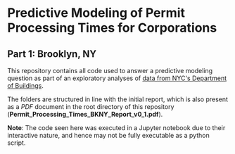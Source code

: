# Predictive Modeling of Permit Processing Times for Corporations 

## Part 1: Brooklyn, NY

This repository contains all code used to answer a predictive modeling question as part of an exploratory analyses of [data from NYC's Department of Buildings](https://data.cityofnewyork.us/Housing-Development/DOB-Permit-Issuance/ipu4-2q9a).

The folders are structured in line with the initial report, which is also present as a *PDF* document in the root directory of this repository (**Permit_Processing_Times_BKNY_Report_v0_1.pdf**).

**Note**: The code seen here was executed in a Jupyter notebook due to their interactive nature, and hence may not be fully executable as a python script.
